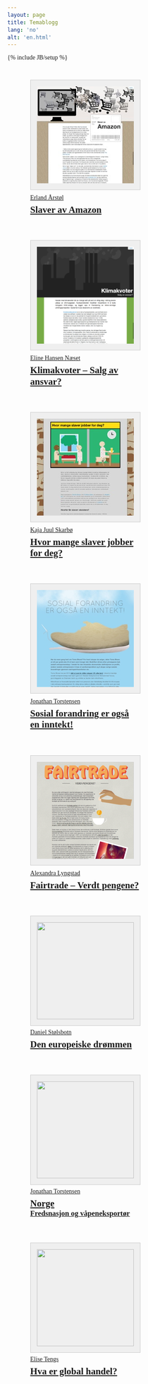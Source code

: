 ```yaml
---
layout: page
title: Temablogg
lang: 'no'
alt: 'en.html'
---
```

{% include JB/setup %}

<nav>
  <ul>
    <li>
      <a href="2013/slaver-av-amazon/">
        <article>
          <img height="220" width="220" src="assets/thumbs/amazon.jpg" alt="">
          <p>Erland Årstøl</p>
          <h1>Slaver av Amazon</h1>
        </article>
      </a>
    </li>
    <li>
      <a href="2013/klimakvoter-salg-av-ansvar/">
        <article>
          <img height="220" width="220" src="assets/thumbs/klimakvoter.jpg" alt="">
          <p>Eline Hansen Næset</p>
          <h1>Klimakvoter – Salg av ansvar?</h1>
        </article>
      </a>
    </li>
    <li>
      <a href="2012/hvor-mange-slaver-jobber-for-deg/">
        <article>
          <img height="220" width="220" src="assets/thumbs/slaves.jpg" alt="">
          <p>Kaja Juul Skarbø</p>
          <h1>Hvor mange slaver jobber for deg?</h1>
        </article>
      </a>
    </li>
    <li>
      <a href="2012/sosial-forandring-er-ogsa-en-inntekt/">
        <article>
          <img height="220" width="220" src="assets/thumbs/social.jpg" alt="">
          <p>Jonathan Torstensen</p>
          <h1>Sosial forandring er også en inntekt!</h1>
        </article>
      </a>
    </li>
    <li>
      <a href="2012/fairtrade-verdt-pengene/">
        <article>
          <img height="220" width="220" src="assets/thumbs/Fairtrade.png" alt="">
          <p>Alexandra Lyngstad</p>
          <h1>Fairtrade – Verdt pengene?</h1>
        </article>
      </a>
    </li>
    <li>
      <a href="2012/den-europeiske-drommen/">
        <article>
          <img height="220" width="220" src="http://i.imgur.com/yUHFy.png" alt="">
          <p>Daniel Stølsbotn</p>
          <h1>Den europeiske drømmen</h1>
        </article>
      </a>
    </li>
    <li>
      <a href="2012/norge-fredsnasjon-og-vaapeneksportoer/">
        <article>
          <img height="220" width="220" src="http://i.imgur.com/FBxQo.png" alt="">
          <p>Jonathan Torstensen</p>
          <h1>Norge</h1>
          <h2>Fredsnasjon og våpeneksportør</h2>
        </article>
      </a>
    </li>
    <li>
      <a href="2012/hva-er-global-handel/">
        <article>
          <img src="http://i.imgur.com/AyDvv.png" height="220" width="220" alt="">
          <p>Elise Tengs</p>
          <h1>Hva er global handel?</h1>
        </article>
      </a>
    </li>
  </ul>
</nav>





<!-- I am lazy -->
<style type="text/css">
  h1, h2, p {
    font-family: 'Oxygen';
  }
  .page-header h1 {
    font-size: 3em;
  }
  nav {
    text-align: justify;
  }
  nav a:hover {
    text-decoration: none;
  }
  nav a img {
    border: 1px solid #ccc;
    padding: 1em;
    background: #efefef;
    -ms-transition: box-shadow .3s;
    -moz-transition: box-shadow .3s;
    -webkit-transition: box-shadow .3s;
    -o-transition: box-shadow .3s;
    transition: box-shadow .3s;
  }

  nav article {
    width: 250px;
    text-align: left;

  }

  nav article p {
    margin: .5em 0;
  }

  nav article h1 {
    font-size: 1.5em;
    margin: 0;
    line-height: 1.2em;
  }
  nav article h2 {
    font-size: 1.2em;
    margin: 0;
    line-height: 1.2em;
  }

  nav ul {
    margin: 0;
  }

  nav li {
    display: inline-block;
    vertical-align: top;
    margin: 2em;
  }

  article:hover img {
    box-shadow: 0 0 15px #1cd2dc;
  }

</style>